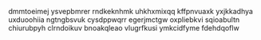 dmmtoeimej
ysvepbmrer rndkeknhmk uhkhxmixqq
kffpnvuaxk yxjkkadhya
uxduoohiia ngtngbsvuk cysdppwqrr egerjmctgw oxpliebkvi
sqioabultn
chiurubpyh clrndoikuv
bnoakqleao vlugrfkusi ymkcidfyme fdehdqoflw
